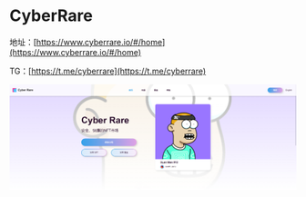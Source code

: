# CyberRare

地址：[https://www.cyberrare.io/#/home](https://www.cyberrare.io/#/home)

TG：[https://t.me/cyberrare](https://t.me/cyberrare)

![](<../../.gitbook/assets/image (37).png>)
